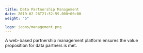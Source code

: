```yaml
---
title: Data Partnership Management
date: 2019-02-26T21:52:59.000+00:00
weight: "5"

logo: icons/management.png
---
```

A web-based partnership management platform ensures the value proposition for data partners is met.